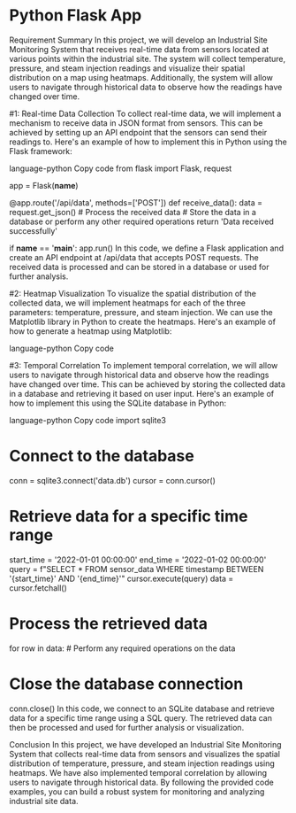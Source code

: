 # Python Flask App

Requirement Summary
In this project, we will develop an Industrial Site Monitoring System that receives real-time data from sensors located at various points within the industrial site. The system will collect temperature, pressure, and steam injection readings and visualize their spatial distribution on a map using heatmaps. Additionally, the system will allow users to navigate through historical data to observe how the readings have changed over time.

 #1: Real-time Data Collection
To collect real-time data, we will implement a mechanism to receive data in JSON format from sensors. This can be achieved by setting up an API endpoint that the sensors can send their readings to. Here's an example of how to implement this in Python using the Flask framework:

language-python
 Copy code
from flask import Flask, request

app = Flask(__name__)

@app.route('/api/data', methods=['POST'])
def receive_data():
    data = request.get_json()
    # Process the received data
    # Store the data in a database or perform any other required operations
    return 'Data received successfully'

if __name__ == '__main__':
    app.run()
In this code, we define a Flask application and create an API endpoint at /api/data that accepts POST requests. The received data is processed and can be stored in a database or used for further analysis.

 #2: Heatmap Visualization
To visualize the spatial distribution of the collected data, we will implement heatmaps for each of the three parameters: temperature, pressure, and steam injection. We can use the Matplotlib library in Python to create the heatmaps. Here's an example of how to generate a heatmap using Matplotlib:

language-python
 Copy code

 #3: Temporal Correlation
To implement temporal correlation, we will allow users to navigate through historical data and observe how the readings have changed over time. This can be achieved by storing the collected data in a database and retrieving it based on user input. Here's an example of how to implement this using the SQLite database in Python:

language-python
 Copy code
import sqlite3

# Connect to the database
conn = sqlite3.connect('data.db')
cursor = conn.cursor()

# Retrieve data for a specific time range
start_time = '2022-01-01 00:00:00'
end_time = '2022-01-02 00:00:00'
query = f"SELECT * FROM sensor_data WHERE timestamp BETWEEN '{start_time}' AND '{end_time}'"
cursor.execute(query)
data = cursor.fetchall()

# Process the retrieved data
for row in data:
    # Perform any required operations on the data

# Close the database connection
conn.close()
In this code, we connect to an SQLite database and retrieve data for a specific time range using a SQL query. The retrieved data can then be processed and used for further analysis or visualization.

Conclusion
In this project, we have developed an Industrial Site Monitoring System that collects real-time data from sensors and visualizes the spatial distribution of temperature, pressure, and steam injection readings using heatmaps. We have also implemented temporal correlation by allowing users to navigate through historical data. By following the provided code examples, you can build a robust system for monitoring and analyzing industrial site data.